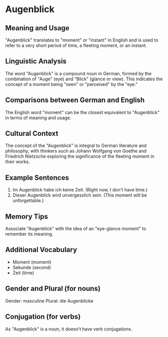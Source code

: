 # Augenblick
## Meaning and Usage
"Augenblick" translates to "moment" or "instant" in English and is used to refer to a very short period of time, a fleeting moment, or an instant.

## Linguistic Analysis
The word "Augenblick" is a compound noun in German, formed by the combination of "Auge" (eye) and "Blick" (glance or view). This indicates the concept of a moment being "seen" or "perceived" by the "eye."

## Comparisons between German and English
The English word "moment" can be the closest equivalent to "Augenblick" in terms of meaning and usage.

## Cultural Context
The concept of the "Augenblick" is integral to German literature and philosophy, with thinkers such as Johann Wolfgang von Goethe and Friedrich Nietzsche exploring the significance of the fleeting moment in their works.

## Example Sentences
1. Im Augenblick habe ich keine Zeit. (Right now, I don't have time.)
2. Dieser Augenblick wird unvergesslich sein. (This moment will be unforgettable.)

## Memory Tips
Associate "Augenblick" with the idea of an "eye-glance moment" to remember its meaning.

## Additional Vocabulary
- Moment (moment)
- Sekunde (second)
- Zeit (time)

## Gender and Plural (for nouns)
Gender: masculine
Plural: die Augenblicke

## Conjugation (for verbs)
As "Augenblick" is a noun, it doesn't have verb conjugations.